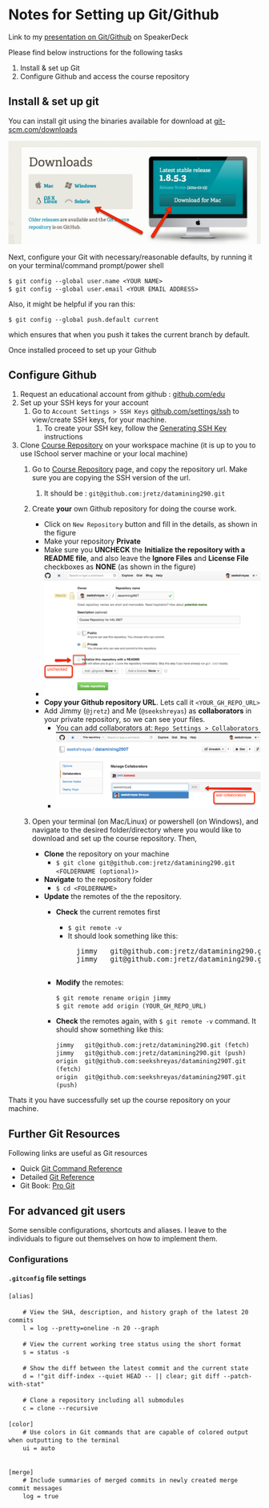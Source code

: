 Notes for Setting up Git/Github 
===============================

Link to my [presentation on Git/Github] on SpeakerDeck


Please find below instructions for the following tasks

1. Install & set up Git
2. Configure Github and access the course repository


## Install & set up git

You can install git using the binaries available for download at [git-scm.com/downloads](http://git-scm.com/downloads)

![Install Git](img/dnldGit.png "Download Git")

Next, configure your Git with necessary/reasonable defaults, by running it on your terminal/command prompt/power shell

```
$ git config --global user.name <YOUR NAME>
$ git config --global user.email <YOUR EMAIL ADDRESS>
```

Also, it might be helpful if you ran this:
```
$ git config --global push.default current
```

which ensures that when you push it takes the current branch by default.

Once installed proceed to set up your Github

## Configure Github

1. Request an educational account from github : [github.com/edu](https://github.com/edu)
2. Set up your SSH keys for your account
    1. Go to `Account Settings > SSH Keys` [github.com/settings/ssh](https://github.com/settings/ssh) to view/create SSH keys, for your machine. 
        1. To create your SSH key, follow the [Generating SSH Key] instructions
3. Clone [Course Repository] on your workspace machine (it is up to you to use ISchool server machine or your local machine)
    1. Go to [Course Repository] page, and copy the repository url. Make sure you are copying the SSH version of the url. 
        1. It should be : `git@github.com:jretz/datamining290.git`
    2. Create __your__ own Github repository for doing the course work.
        - Click on `New Repository` button and fill in the details, as shown in the figure
        - Make your repository __Private__
        - Make sure you __UNCHECK__ the __Initialize the repository with a README file__, and also leave the __Ignore Files__ and __License File__ checkboxes as __NONE__ (as shown in the figure)
        - ![Create your repository](img/createRepo.png "Create your Repository")
        - __Copy your Github repository URL__. Lets call it `<YOUR_GH_REPO_URL>`
        - Add Jimmy (`@jretz`) and Me (`@seekshreyas`) as __collaborators__ in your private repository, so we can see your files.
            - You can add collaborators at: `Repo Settings > Collaborators`
            - !["Add Collaborators"](img/collaborators.png "Add Collaborators")
            
    3. Open your terminal (on Mac/Linux) or powershell (on Windows), and navigate to the desired folder/directory where you would like to download and set up the course repository. Then,
        - __Clone__ the repository on your machine
            - `$ git clone git@github.com:jretz/datamining290.git <FOLDERNAME (optional)>`
        - __Navigate__ to the repository folder
            - `$ cd <FOLDERNAME>`
        - __Update__ the remotes of the the repository.
            - __Check__ the current remotes first
                - `$ git remote -v`
                - It should look something like this:
                    <pre>
                    jimmy   git@github.com:jretz/datamining290.git (fetch)
                    jimmy   git@github.com:jretz/datamining290.git (push)
                    </pre>
            - __Modify__ the remotes:
                ```
                $ git remote rename origin jimmy
                $ git remote add origin (YOUR_GH_REPO_URL)
                ```
            - __Check__ the remotes again, with `$ git remote -v` command. It should show something like this:
                
                ```
                jimmy   git@github.com:jretz/datamining290.git (fetch)
                jimmy   git@github.com:jretz/datamining290.git (push)
                origin  git@github.com:seekshreyas/datamining290T.git (fetch)
                origin  git@github.com:seekshreyas/datamining290T.git (push)
                ```



Thats it you have successfully set up the course repository on your machine.


## Further Git Resources
Following links are useful as Git resources
- Quick [Git Command Reference]
- Detailed [Git Reference]
- Git Book: [Pro Git]


## For advanced git users
Some sensible configurations, shortcuts and aliases. I leave to the individuals to figure out themselves on how to implement them.

### Configurations

#### `.gitconfig` file settings

```
[alias]

    # View the SHA, description, and history graph of the latest 20 commits
    l = log --pretty=oneline -n 20 --graph

    # View the current working tree status using the short format
    s = status -s

    # Show the diff between the latest commit and the current state
    d = !"git diff-index --quiet HEAD -- || clear; git diff --patch-with-stat"

    # Clone a repository including all submodules
    c = clone --recursive

[color]
    # Use colors in Git commands that are capable of colored output when outputting to the terminal
    ui = auto


[merge]
    # Include summaries of merged commits in newly created merge commit messages
    log = true
```


[presentation on Git/Github]: https://speakerdeck.com/seekshreyas/introduction-to-git-and-github
[Course Repository]: https://github.com/jretz/datamining290
[Generating SSH Key]: https://help.github.com/articles/generating-ssh-keys
[Git Command Reference]: http://gitref.org
[Git Reference]: http://git-scm.com
[Pro Git]: http://git-scm.com/book